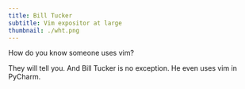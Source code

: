 ```yaml
---
title: Bill Tucker
subtitle: Vim expositor at large
thumbnail: ./wht.png
---
```


How do you know someone uses vim?

They will tell you.  And Bill Tucker is no exception. He even uses vim in PyCharm.
